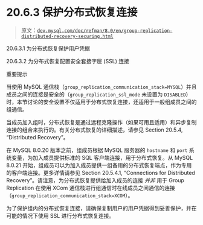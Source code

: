 # 20.6.3 保护分布式恢复连接

> 原文：[`dev.mysql.com/doc/refman/8.0/en/group-replication-distributed-recovery-securing.html`](https://dev.mysql.com/doc/refman/8.0/en/group-replication-distributed-recovery-securing.html)

20.6.3.1 为分布式恢复保护用户凭据

20.6.3.2 为分布式恢复配置安全套接字层 (SSL) 连接

重要提示

当使用 MySQL 通信栈（`group_replication_communication_stack=MYSQL`）并且成员之间的连接是安全的（`group_replication_ssl_mode` 未设置为 `DISABLED`）时，本节讨论的安全设置不仅适用于分布式恢复连接，还适用于一般组成员之间的组通信。

当成员加入组时，分布式恢复是通过远程克隆操作（如果可用且适用）和异步复制连接的组合来执行的。有关分布式恢复的详细描述，请参见 Section 20.5.4, “Distributed Recovery”。

在 MySQL 8.0.20 版本之前，组成员根据 MySQL 服务器的 `hostname` 和 `port` 系统变量，为加入成员提供标准的 SQL 客户端连接，用于分布式恢复。从 MySQL 8.0.21 开始，组成员可以为加入成员提供一组备用的分布式恢复端点，作为专用的客户端连接。更多详情请参见 Section 20.5.4.1, “Connections for Distributed Recovery”。请注意，为分布式恢复提供给加入成员的连接 *并非* 用于 Group Replication 在使用 XCom 通信栈进行组通信时在线成员之间通信的连接（`group_replication_communication_stack=XCOM`）。

为了保护组内的分布式恢复连接，请确保复制用户的用户凭据得到妥善保护，并在可能的情况下使用 SSL 进行分布式恢复连接。
